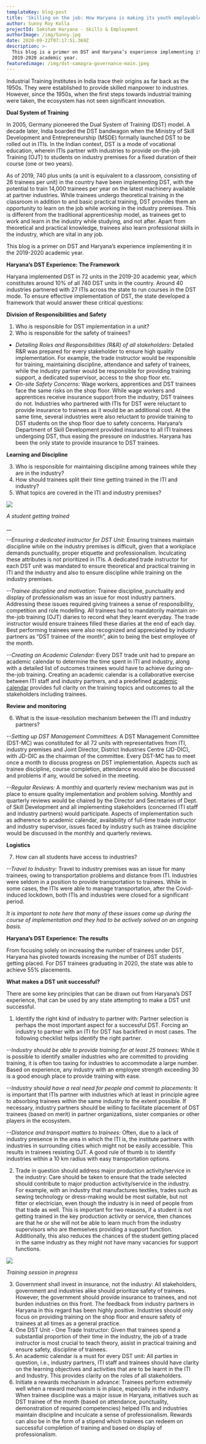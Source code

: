 ```yaml
---
templateKey: blog-post
title: 'Skilling on the job: How Haryana is making its youth employable'
author: Sunny Roy Kolla
projectId: Saksham Haryana - Skills & Employment
authorImage: /img/Sunny.jpg
date: 2020-09-22T07:17:51.369Z
description: >-
  This blog is a primer on DST and Haryana’s experience implementing it in the
  2019-2020 academic year.
featuredimage: /img/dst-samagra-governance-main.jpeg
---
```

Industrial Training Institutes in India trace their origins as far back as the 1950s. They were established to provide skilled manpower to industries. However, since the 1950s, when the first steps towards industrial training were taken, the ecosystem has not seen significant innovation. 

**Dual System of Training**

In 2005, Germany pioneered the Dual System of Training (DST) model.  A decade later, India boarded the DST bandwagon when the Ministry of Skill Development and Entrepreneurship (MSDE) formally launched DST to be rolled out in ITIs. In the Indian context, DST is a mode of vocational education, wherein ITIs partner with industries to provide on-the-job Training (OJT) to students on industry premises for a fixed duration of their course (one or two years). 

As of 2019, 740 plus units (a unit is equivalent to a classroom, consisting of 26 trainees per unit) in the country have been implementing DST, with the potential to train 14,000 trainees per year on the latest machinery available at partner industries. While trainees undergo theoretical training in the classroom in addition to and basic practical training, DST provides them  an opportunity to learn on the job while working in the industry premises. This is different from the traditional apprenticeship model, as trainees get to work and learn in the industry while studying, and not after. Apart from theoretical and practical knowledge, trainees also learn professional skills in the industry, which are vital in any job.

This blog is a primer on DST and Haryana’s experience implementing it in the 2019-2020 academic year.

**Haryana’s DST Experience: The Framework**

Haryana implemented DST in 72 units in the 2019-20 academic year, which constitutes around 10% of all 740 DST units in the country. Around 40 industries partnered with 27 ITIs across the state to run courses in the DST mode. To ensure effective implementation of DST, the state developed a framework that would answer these critical questions:

**Division of Responsibilities and Safety** 

1. Who is responsible for DST implementation in a unit?
2. Who is responsible for the safety of trainees?

* _Detailing Roles and Responsibilities (R&R) of all stakeholders:_ Detailed R&R was prepared for every stakeholder to ensure high quality implementation. For example, the trade instructor would be responsible for training, maintaining discipline, attendance and safety of trainees, while the industry partner would be responsible for providing training support, a dedicated supervisor, access to the shop floor etc.
* _On-site Safety Concerns:_ Wage workers, apprentices and DST trainees face the same risks on the shop floor. While wage workers and apprentices receive insurance support from the industry, DST trainees do not. Industries who partnered with ITIs for DST were reluctant to provide insurance to trainees as it would be an additional cost. At the same time, several industries were also reluctant to provide training to DST students on the shop floor due to safety concerns. Haryana’s Department of Skill Development provided insurance to all ITI trainees undergoing DST, thus easing the pressure on industries. Haryana has been the only state to provide insurance to DST trainees.

**Learning and Discipline**

3. Who is responsible for maintaining discipline among trainees while they are in the industry?
4. How should trainees split their time getting trained in the ITI and industry?
5. What topics are covered in the ITI and industry premises?

![](/img/dst-3.jpeg)

_A student getting trained_

__

_\--Ensuring a dedicated instructor for DST Unit:_ Ensuring trainees maintain discipline while on the industry premises is difficult, given that a workplace demands punctuality, proper etiquette and professionalism. Inculcating these attributes is  not prioritized in  ITIs. A dedicated trade instructor for each DST unit was mandated to ensure theoretical and practical training in ITI and the industry and also to ensure discipline while training on the industry premises.

_\--Trainee discipline and motivation:_ Trainee discipline, punctuality and display of professionalism was an issue for most industry partners. Addressing these issues required giving trainees a sense of responsibility, competition and role modelling. All trainees had to mandatorily maintain on-the-job training (OJT) diaries to record what they learnt everyday. The trade instructor would ensure trainees filled these diaries at the end of each day. Best performing trainees were also recognized and appreciated by industry partners as “DST trainee of the month”, akin to being the best employee of the month. 

_\--Creating an Academic Calendar:_ Every DST trade unit had to prepare an academic calendar to determine the time spent in ITI and industry, along with a detailed list of outcomes trainees would have to achieve during on-the-job training. Creating an academic calendar is a collaborative exercise between ITI staff and industry partners, and a predefined [academic calendar](https://docs.google.com/spreadsheets/u/1/d/1ZkflQk0ggH0M-ndvbhjTEOJtFkGdJ5_HC9BYTrelTPc/edit?usp=sharing) provides full clarity on the training topics and outcomes to all the stakeholders including trainees.

**Review and monitoring**

6. What is the issue-resolution mechanism between the ITI and industry partners?

_\--Setting up DST Management Committees:_ A DST Management Committee (DST-MC) was constituted for all 72 units with representatives from ITI, industry premises and Joint Director, District Industries Centre (JD-DIC), with JD-DIC as the chairman of the committee. Every DST-MC has to meet once a month to discuss progress on DST implementation. Aspects such as trainee discipline, course completion, attendance would also be discussed and problems if any, would be solved in the meeting.

_\--Regular Reviews:_ A monthly and quarterly review mechanism was put in place to ensure quality implementation and problem solving. Monthly and quarterly reviews would be chaired by the Director and Secretaries of Dept. of Skill Development and all implementing stakeholders (concerned ITI staff and industry partners) would participate. Aspects of implementation such as adherence to academic calendar,  availability of full-time trade instructor and industry supervisor, issues faced by industry such as trainee discipline would be discussed in the monthly and quarterly reviews. 

**Logistics**

7. How can all students have access to industries?

_\--Travel to Industry:_ Travel to industry premises was an issue for many trainees, owing to transportation problems and distance from ITI. Industries were seldom in a position to provide transportation to trainees. While in some cases, the ITIs were able to manage transportation, after the Covid-induced lockdown, both ITIs and industries were closed for a significant period.

_It is important to note here that many of these issues came up during the course of implementation and they had to be actively solved on an ongoing basis._

**Haryana’s DST Experience: The results**

From focusing solely on increasing the number of trainees under DST, Haryana has pivoted towards increasing the number of DST students getting placed. For DST trainees graduating in 2020, the state was able to achieve 55% placements.

**What makes a DST unit successful?**

There are some key principles that can be drawn out from Haryana’s DST experience, that can be used by any state attempting  to make a DST unit successful.

1. Identify the right kind of industry to partner with: Partner selection is perhaps the most important aspect for a successful DST. Forcing an industry to partner with an ITI for DST has backfired in most cases. The following checklist helps identify the right partner.

_\--Industry should be able to provide training for at least 25 trainees:_ While it is possible to identify smaller industries who are committed to providing training, it is often too taxing for industries to accommodate a large number. Based on experience, any industry with an employee strength exceeding 30 is a good enough place to provide training with ease.

_\--Industry should have a real need for people and commit to placements:_ It is important that ITIs partner with industries which at least in principle agree to absorbing trainees within the same industry to the extent possible. If necessary, industry partners should be willing to facilitate placement of DST trainees (based on merit) in partner organizations, sister companies or other players in the ecosystem.

_\--Distance and transport matters to trainees:_ Often, due to a lack of industry presence in the area in which the ITI is, the institute partners with industries in surrounding cities which might not be easily accessible. This results in trainees resisting OJT. A good rule of thumb is to identify industries within a 10 km radius with easy transportation options.

2. Trade in question should address major production activity/service in the industry: Care should be taken to ensure that the trade selected should contribute to major production activity/service in the industry. For example, with an industry that manufactures textiles, trades such as sewing technology or dress-making would be most suitable, but not fitter or electrician, even though the industry is in need of people from that trade as well. This is important for two reasons, if a student is not getting trained in the key production activity or service, then chances are that he or she will not be able to learn much from the industry supervisors who are themselves providing a support function. Additionally, this also reduces the chances of the student getting placed in the same industry as they might not have many vacancies for support functions.

![](/img/dst-2.jpeg)

_Training session in progress_

3. Government shall invest in insurance, not the industry: All stakeholders, government and industries alike should prioritize safety of trainees. However, the government should provide insurance to trainees, and not burden industries on this front. The feedback from industry partners in Haryana in this regard has been highly positive. Industries should only focus on providing training on the shop floor and ensure safety of trainees at all times as a general practice.
4. One DST Unit - One Trade Instructor: Given that trainees spend a substantial proportion of their time in the industry, the job of a trade instructor is most crucial to teach theory, assist in practical training and ensure safety, discipline of trainees. 
5. An academic calendar is a must for every DST unit: All parties in question, i.e., industry partners, ITI staff and trainees should have clarity on the learning objectives and activities that are to be learnt in the ITI and Industry. This provides clarity on the roles of all stakeholders.
6. Initiate a rewards mechanism in advance: Trainees perform extremely well when a reward mechanism is in place, especially in the industry. When trainee discipline was a major issue in Haryana, initiatives such as DST trainee of the month (based on attendance, punctuality, demonstration of required competencies) helped ITIs and industries maintain discipline and inculcate a sense of professionalism. Rewards can also be in the form of a stipend which trainees can redeem on successful completion of training and based on display of professionalism.

